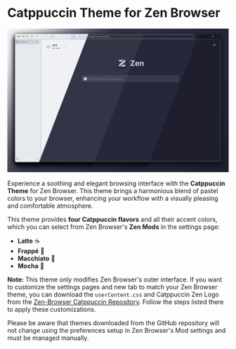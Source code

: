 # Catppuccin Theme for Zen Browser

![Preview Image](assets/png/preview.png)

Experience a soothing and elegant browsing interface with the **Catppuccin Theme** for Zen Browser. This theme brings a harmonious blend of pastel colors to your browser, enhancing your workflow with a visually pleasing and comfortable atmosphere.

This theme provides **four Catppuccin flavors** and all their accent colors, which you can select from Zen Browser's **Zen Mods** in the settings page:

- **Latte** ☕
- **Frappé** 🥤
- **Macchiato** 🍵
- **Mocha** 🍫

**Note:** This theme only modifies Zen Browser's outer interface. If you want to customize the settings pages and new tab to match your Zen Browser theme, you can download the `userContent.css` and Catppuccin Zen Logo from the [Zen-Browser Catppuccin Repository](https://github.com/IAmJafeth/zen-browser). Follow the steps listed there to apply these customizations.

Please be aware that themes downloaded from the GitHub repository will not change using the preferences setup in Zen Browser's Mod settings and must be managed manually.
